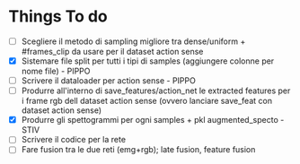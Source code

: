 # Things To do
- [ ] Scegliere il metodo di sampling migliore tra dense/uniform + #frames_clip da usare per il dataset action sense
- [x] Sistemare file split per tutti i tipi di samples (aggiungere colonne per nome file) - PIPPO 
- [ ] Scrivere il dataloader per action sense - PIPPO
- [ ] Produrre all'interno di save_features/action_net le extracted features per i frame rgb dell dataset action sense (ovvero lanciare save_feat con dataset action sense)
- [x] Produrre gli spettogrammi per ogni samples + pkl augmented_specto - STIV
- [ ] Scrivere il codice per la rete
- [ ] Fare fusion tra le due reti (emg+rgb); late fusion, feature fusion